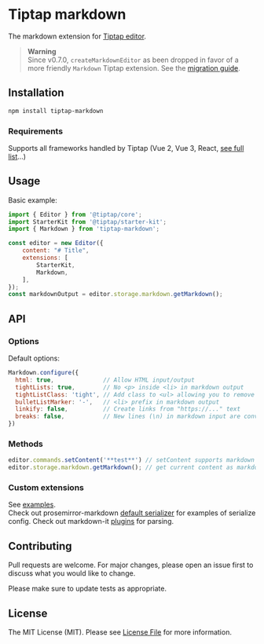 # Tiptap markdown

The markdown extension for [Tiptap editor](https://www.tiptap.dev/).

> **Warning**  
> Since v0.7.0, `createMarkdownEditor` as been dropped in favor of a more friendly `Markdown` Tiptap extension. See the [migration guide](docs/migration.md).

## Installation

```bash
npm install tiptap-markdown
```

### Requirements
Supports all frameworks handled by Tiptap (Vue 2, Vue 3, React, [see full list](https://www.tiptap.dev/installation#integration-guides)...)

## Usage
Basic example:

```js
import { Editor } from '@tiptap/core';
import StarterKit from '@tiptap/starter-kit';
import { Markdown } from 'tiptap-markdown';

const editor = new Editor({
    content: "# Title",
    extensions: [
        StarterKit,
        Markdown,
    ],
});
const markdownOutput = editor.storage.markdown.getMarkdown();
```

## API

### Options
Default options:
```js
Markdown.configure({
  html: true,              // Allow HTML input/output
  tightLists: true,        // No <p> inside <li> in markdown output
  tightListClass: 'tight', // Add class to <ul> allowing you to remove <p> margins when tight
  bulletListMarker: '-',   // <li> prefix in markdown output
  linkify: false,          // Create links from "https://..." text
  breaks: false,           // New lines (\n) in markdown input are converted to <br>
})
```

### Methods
```js
editor.commands.setContent('**test**') // setContent supports markdown format
editor.storage.markdown.getMarkdown(); // get current content as markdown
```

### Custom extensions
See [examples](https://github.com/aguingand/tiptap-markdown/tree/main/example/src/extensions).  
Check out prosemirror-markdown [default serializer](https://github.com/ProseMirror/prosemirror-markdown/blob/master/src/to_markdown.ts#L66) for examples of serialize config. Check out markdown-it [plugins](https://github.com/markdown-it/markdown-it#syntax-extensions) for parsing.

## Contributing
Pull requests are welcome. For major changes, please open an issue first to discuss what you would like to change.

Please make sure to update tests as appropriate.

## License
The MIT License (MIT). Please see [License File](LICENSE) for more information.
